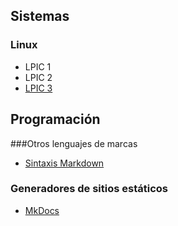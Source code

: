 ## Sistemas
### Linux
- LPIC 1
- LPIC 2
- [LPIC 3](LPIC3/index.md)

## Programación 

###Otros lenguajes de marcas
- [Sintaxis Markdown](https://daringfireball.net/projects/markdown/syntax/)

### Generadores de sitios estáticos
- [MkDocs](mkdocs/mkdocs.md)